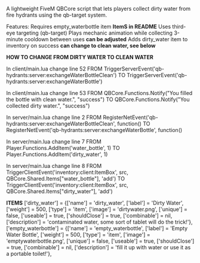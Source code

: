 A lightweight FiveM QBCore script that lets players collect dirty water from fire hydrants using the qb-target system.

Features:
Requires empty_waterbottle item **ItemS in README**
Uses third-eye targeting (qb-target)
Plays mechanic animation while collecting
3-minute cooldown between uses **can be adjusted**
Adds dirty_water item to inventory on success **can change to clean water, see below**

**HOW TO CHANGE FROM DIRTY WATER TO CLEAN WATER** 

In client/main.lua change line 52 
FROM TriggerServerEvent('qb-hydrants:server:exchangeWaterBottleClean')
TO TriggerServerEvent('qb-hydrants:server:exchangeWaterBottle')

In client/main.lua change line 53
FROM QBCore.Functions.Notify("You filled the bottle with clean water.", "success")
TO QBCore.Functions.Notify("You collected dirty water.", "success")

In server/main.lua change line 2 
FROM RegisterNetEvent('qb-hydrants:server:exchangeWaterBottleClean', function()
TO RegisterNetEvent('qb-hydrants:server:exchangeWaterBottle', function()

In server/main.lua change line 7
FROM Player.Functions.AddItem('water_bottle', 1)
TO Player.Functions.AddItem('dirty_water', 1)

In server/main.lua change line 8
FROM TriggerClientEvent('inventory:client:ItemBox', src, QBCore.Shared.Items["water_bottle"], 'add') 
TO TriggerClientEvent('inventory:client:ItemBox', src, QBCore.Shared.Items["dirty_water"], 'add')

**ITEMS** 
['dirty_water'] = {['name'] = 'dirty_water', ['label'] = 'Dirty Water', ['weight'] = 500, ['type'] = 'item', ['image'] = 'dirtywater.png', ['unique'] = false, ['useable'] = true, ['shouldClose'] = true, ['combinable'] = nil, ['description'] = 'contaminated water, some sort of tablet will do the trick!'},
['empty_waterbottle'] = {['name'] = 'empty_waterbottle', ['label'] = 'Empty Water Bottle', ['weight'] = 500, ['type'] = 'item', ['image'] = 'emptywaterbottle.png', ['unique'] = false, ['useable'] = true, ['shouldClose'] = true, ['combinable'] = nil, ['description'] = 'fill it up with water or use it as a portable toilet!'},


